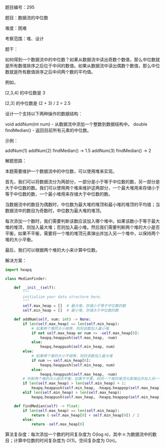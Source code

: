 题目编号：295

题目：数据流的中位数

难度：困难

考察范围：堆、设计

题干：

如何得到一个数据流中的中位数？如果从数据流中读出奇数个数值，那么中位数就是所有数值排序之后位于中间的数值。如果从数据流中读出偶数个数值，那么中位数就是所有数值排序之后中间两个数的平均值。

例如，

[2,3,4] 的中位数是 3

[2,3] 的中位数是 (2 + 3) / 2 = 2.5

设计一个支持以下两种操作的数据结构：

void addNum(int num) - 从数据流中添加一个整数到数据结构中。
double findMedian() - 返回目前所有元素的中位数。

示例：

addNum(1)
addNum(2)
findMedian() -> 1.5
addNum(3) 
findMedian() -> 2

解题思路：

本题需要维护一个数据流中的中位数，可以使用堆来实现。

首先，我们可以将数据流分为两部分，一部分是小于等于中位数的数，另一部分是大于中位数的数。我们可以使用两个堆来维护这两部分，一个最大堆用来存储小于等于中位数的数，一个最小堆用来存储大于中位数的数。

当数据流中的数目为偶数时，中位数为最大堆的堆顶和最小堆的堆顶的平均值；当数据流中的数目为奇数时，中位数为最大堆的堆顶。

每次添加一个数时，我们需要判断该数应该加入哪个堆中。如果该数小于等于最大堆的堆顶，则加入最大堆；否则加入最小堆。然后我们需要判断两个堆的大小是否平衡，如果不平衡，需要将一个堆的堆顶元素弹出并加入另一个堆中，以保持两个堆的大小平衡。

最后，我们可以根据两个堆的大小来计算中位数。

解决方案：

```python
import heapq

class MedianFinder:

    def __init__(self):
        """
        initialize your data structure here.
        """
        self.max_heap = []  # 最大堆，存储小于等于中位数的数
        self.min_heap = []  # 最小堆，存储大于中位数的数

    def addNum(self, num: int) -> None:
        if len(self.max_heap) == len(self.min_heap):
            # 如果两个堆的大小相等，则将该数加入最小堆
            if not self.max_heap or num <= -self.max_heap[0]:
                heapq.heappush(self.max_heap, -num)
            else:
                heapq.heappush(self.min_heap, num)
        else:
            # 如果两个堆的大小不相等，则将该数加入最大堆
            if num >= self.min_heap[0]:
                heapq.heappush(self.min_heap, num)
            else:
                heapq.heappush(self.max_heap, -num)
        # 判断两个堆的大小是否平衡，如果不平衡，则将一个堆的堆顶元素弹出并加入另一个堆中
        if len(self.max_heap) > len(self.min_heap) + 1:
            heapq.heappush(self.min_heap, -heapq.heappop(self.max_heap))
        elif len(self.min_heap) > len(self.max_heap):
            heapq.heappush(self.max_heap, -heapq.heappop(self.min_heap))

    def findMedian(self) -> float:
        if len(self.max_heap) == len(self.min_heap):
            return (-self.max_heap[0] + self.min_heap[0]) / 2
        else:
            return -self.max_heap[0]

```

算法复杂度：每次添加一个数的时间复杂度为 O(log n)，其中 n 为数据流中的数目；计算中位数的时间复杂度为 O(1)。空间复杂度为 O(n)。
